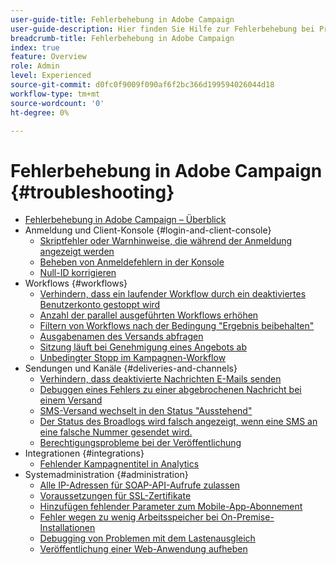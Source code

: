 ```yaml
---
user-guide-title: Fehlerbehebung in Adobe Campaign
user-guide-description: Hier finden Sie Hilfe zur Fehlerbehebung bei Problemen mit Adobe Campaign.
breadcrumb-title: Fehlerbehebung in Adobe Campaign
index: true
feature: Overview
role: Admin
level: Experienced
source-git-commit: d0fc0f9009f090af6f2bc366d199594026044d18
workflow-type: tm+mt
source-wordcount: '0'
ht-degree: 0%

---
```



# Fehlerbehebung in Adobe Campaign {#troubleshooting}

+ [Fehlerbehebung in Adobe Campaign – Überblick](/help/troubleshoot-adobe-campaign/overview.md)
+ Anmeldung und Client-Konsole {#login-and-client-console}
   + [Skriptfehler oder Warnhinweise, die während der Anmeldung angezeigt werden](/help/troubleshoot-adobe-campaign/script-error-during-login-errors.md)
   + [Beheben von Anmeldefehlern in der Konsole](/help/troubleshoot-adobe-campaign/console-login-errors.md)
   + [Null-ID korrigieren](/help/troubleshoot-adobe-campaign/fixing-zero-id.md)
+ Workflows {#workflows}
   + [Verhindern, dass ein laufender Workflow durch ein deaktiviertes Benutzerkonto gestoppt wird](/help/troubleshoot-adobe-campaign/prevent-disabled-accounts-from-stopping-workflow.md)
   + [Anzahl der parallel ausgeführten Workflows erhöhen](/help/troubleshoot-adobe-campaign/increase-parallel-workflows.md)
   + [Filtern von Workflows nach der Bedingung &quot;Ergebnis beibehalten&quot;](/help/troubleshoot-adobe-campaign/keep-result-workflow.md)
   + [Ausgabenamen des Versands abfragen](/help/troubleshoot-adobe-campaign/query-delivery-output-names.md)
   + [Sitzung läuft bei Genehmigung eines Angebots ab](/help/troubleshoot-adobe-campaign/session-expired-approving-offer.md)
   + [Unbedingter Stopp im Kampagnen-Workflow](/help/troubleshoot-adobe-campaign/unconditional-stop-workflow.md)
+ Sendungen und Kanäle {#deliveries-and-channels}
   + [Verhindern, dass deaktivierte Nachrichten E-Mails senden](/help/troubleshoot-adobe-campaign/disabled-messages-sending-emails.md)
   + [Debuggen eines Fehlers zu einer abgebrochenen Nachricht bei einem Versand](/help/troubleshoot-adobe-campaign/message-cancelled-error.md)
   + [SMS-Versand wechselt in den Status &quot;Ausstehend&quot;](/help/troubleshoot-adobe-campaign/resolve-pending-state-sms-delivery.md)
   + [Der Status des Broadlogs wird falsch angezeigt, wenn eine SMS an eine falsche Nummer gesendet wird.](/help/troubleshoot-adobe-campaign/sms-broad-log.md)
   + [Berechtigungsprobleme bei der Veröffentlichung](/help/troubleshoot-adobe-campaign/publishing-permissions-issues.md)
+ Integrationen {#integrations}
   + [Fehlender Kampagnentitel in Analytics](/help/troubleshoot-adobe-campaign/missing-campaign-label.md)
+ Systemadministration {#administration}
   + [Alle IP-Adressen für SOAP-API-Aufrufe zulassen](/help/troubleshoot-adobe-campaign/allow-all-ip-address-to-make-soap-calls.md)
   + [Voraussetzungen für SSL-Zertifikate](/help/troubleshoot-adobe-campaign/ssl-pre-requisites.md)
   + [Hinzufügen fehlender Parameter zum Mobile-App-Abonnement](/help/troubleshoot-adobe-campaign/missing-parameters-app-subscription.md)
   + [Fehler wegen zu wenig Arbeitsspeicher bei On-Premise-Installationen](/help/troubleshoot-adobe-campaign/troubleshooting-memory-issues.md)
   + [Debugging von Problemen mit dem Lastenausgleich](/help/troubleshoot-adobe-campaign/load-balancer-issues.md)
   + [Veröffentlichung einer Web-Anwendung aufheben](/help/troubleshoot-adobe-campaign/unpublish-web-application.md)